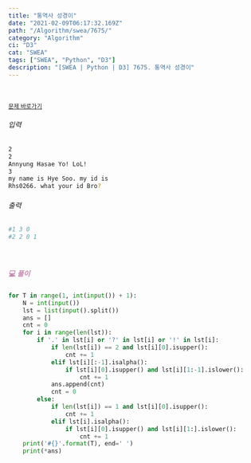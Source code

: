 ```yaml
---
title: "통역사 성경이"
date: "2021-02-09T06:17:32.169Z"
path: "/Algorithm/swea/7675/"
category: "Algorithm"
ci: "D3"
cat: "SWEA"
tags: ["SWEA", "Python", "D3"]
description: "[SWEA | Python | D3] 7675. 통역사 성경이"
---
```


<br />

<a href="https://swexpertacademy.com/main/code/problem/problemDetail.do?problemLevel=3&contestProbId=AWqPvqoqSLQDFAT_&categoryId=AWqPvqoqSLQDFAT_&categoryType=CODE&problemTitle=&orderBy=FIRST_REG_DATETIME&selectCodeLang=PYTHON&select-1=3&pageSize=10&pageIndex=2"><small>문제 바로가기</small></a>

###### 입력

```sh
2
2
Annyung Hasae Yo! LoL!
3
my name is Hye Soo. my id is
Rhs0266. what your id Bro?
```

###### 출력

```sh
#1 3 0
#2 2 0 1
```

<br />

##### <h5 style="color:#C587AE;">💻 풀이</h5>

```python
for T in range(1, int(input()) + 1):
    N = int(input())
    lst = list(input().split())
    ans = []
    cnt = 0
    for i in range(len(lst)):
        if '.' in lst[i] or '?' in lst[i] or '!' in lst[i]:
            if len(lst[i]) == 2 and lst[i][0].isupper():
                cnt += 1
            elif lst[i][:-1].isalpha():
                if lst[i][0].isupper() and lst[i][1:-1].islower():
                    cnt += 1
            ans.append(cnt)
            cnt = 0
        else:
            if len(lst[i]) == 1 and lst[i][0].isupper():
                cnt += 1
            elif lst[i].isalpha():
                if lst[i][0].isupper() and lst[i][1:].islower():
                    cnt += 1
    print('#{}'.format(T), end=' ')
    print(*ans)
```

